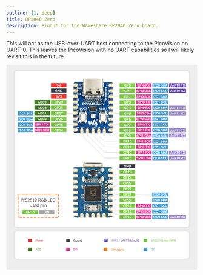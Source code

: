```yaml
---
outline: [1, deep]
title: RP2040 Zero
description: Pinout for the Waveshare RP2040 Zero board.
---
```


<PageTitle />

This will act as the USB-over-UART host connecting to the PicoVision on UART-0. This leaves the PicoVision with no UART capabilities so I will likely revisit this in the future. 

![RP2040-zero schematic](rp2040-zero.png)
